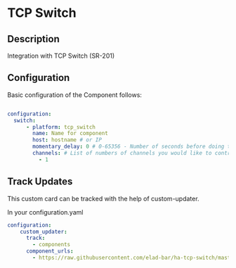 # TCP Switch


## Description

Integration with TCP Switch (SR-201)

## Configuration
Basic configuration of the Component follows:

```yaml

configuration:
  switch:
      - platform: tcp_switch
        name: Name for component
        host: hostname # or IP
        momentary_delay: 0 # 0-65356 - Number of seconds before doing the opposite action 
        channels: # List of numbers of channels you would like to control (up to 255)
          - 1
```

## Track Updates

This custom card can be tracked with the help of custom-updater.

In your configuration.yaml

```yaml
configuration:
    custom_updater:
      track:
        - components
      component_urls:
        - https://raw.githubusercontent.com/elad-bar/ha-tcp-switch/master/tcp_switch.json
```


